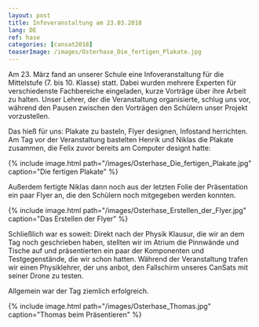 ```yaml
---
layout: post
title: Infoveranstaltung am 23.03.2018
lang: DE
ref: hase
categories: [cansat2018]
teaserImage: /images/Osterhase_Die_fertigen_Plakate.jpg
---
```


Am 23. März fand an unserer Schule eine Infoveranstaltung für
die Mittelstufe (7. bis 10. Klasse) statt. Dabei wurden mehrere
Experten für verschiedenste Fachbereiche eingeladen, kurze Vorträge
über ihre Arbeit zu halten.
Unser Lehrer, der die Veranstaltung organisierte, schlug uns vor,
während den Pausen zwischen den Vorträgen den Schülern unser Projekt
vorzustellen.

Das hieß für uns: Plakate zu basteln, Flyer designen, Infostand herrichten.
Am Tag vor der Veranstaltung bastelten Henrik und Niklas die Plakate zusammen,
die Felix zuvor bereits am Computer designt hatte:

{% include image.html path="/images/Osterhase_Die_fertigen_Plakate.jpg" caption="Die fertigen Plakate" %}

Außerdem fertigte Niklas dann noch aus der letzten Folie der
Präsentation ein paar Flyer an, die den Schülern noch mitgegeben
werden konnten.

{% include image.html path="/images/Osterhase_Erstellen_der_Flyer.jpg" caption="Das Erstellen der Flyer" %}

Schließlich war es soweit: Direkt nach der Physik Klausur, die wir an dem Tag
noch geschrieben haben, stellten wir im Atrium die Pinnwände und Tische auf
und präsentierten ein paar der Komponenten und Testgegenstände, die wir schon hatten.
Während der Veranstaltung trafen wir einen Physiklehrer,
der uns anbot, den Fallschirm unseres CanSats mit seiner Drone zu testen.

Allgemein war der Tag ziemlich erfolgreich.

{% include image.html path="/images/Osterhase_Thomas.jpg" caption="Thomas beim Präsentieren" %}
